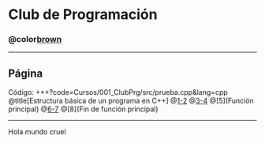 # Club de Programación

### @color[brown](Prueba)

---
Página
---
Código:
+++?code=Cursos/001_ClubPrg/src/prueba.cpp&lang=cpp
@title[Estructura básica de un programa en C++]
@[1-2](Bibliotecas)
@[3-4](Paquete)
@[5](Función principal)
@[6-7](Instrucciones)
@[8](Fin de función principal)

---
Hola mundo cruel